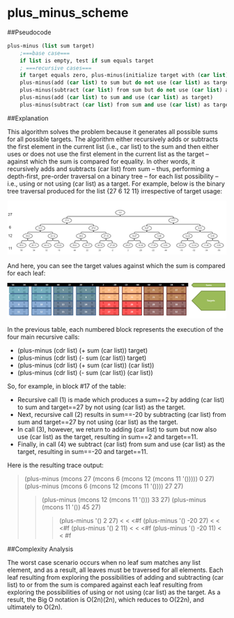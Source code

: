 # plus_minus_scheme

##Pseudocode

```scheme
plus-minus (list sum target)
	;===base case===
	if list is empty, test if sum equals target
	; ===recursive cases===
	if target equals zero, plus-minus(initialize target with (car list) to prevent false positives)
	plus-minus(add (car list) to sum but do not use (car list) as target)
	plus-minus(subtract (car list) from sum but do not use (car list) as target)
	plus-minus(add (car list) to sum and use (car list) as target)
	plus-minus(subtract (car list) from sum and use (car list) as target)
```

##Explanation

This algorithm solves the problem because it generates all possible sums for all possible targets.  The algorithm either recursively adds or subtracts the first element in the current list (i.e., car list) to the sum and then either uses or does not use the first element in the current list as the target – against which the sum is compared for equality.  In other words, it recursively adds and subtracts (car list) from sum – thus, performing a depth-first, pre-order traversal on a binary tree – for each list possibility – i.e., using or not using (car list) as a target.  For example, below is the binary tree traversal produced for the list {27 6 12 11} irrespective of target usage:

![alt tag](/binary_tree.png)

And here, you can see the target values against which the sum is compared for each leaf:

![alt tag](/sums_and_targets.png)

In the previous table, each numbered block represents the execution of the four main recursive calls:
- (plus-minus (cdr list) (+ sum (car list)) target)
- (plus-minus (cdr list) (- sum (car list)) target)
- (plus-minus (cdr list) (+ sum (car list)) (car list))
- (plus-minus (cdr list) (- sum (car list)) (car list))

So, for example, in block #17 of the table:
- Recursive call (1) is made which produces a sum==2 by adding (car list) to sum and target==27 by not using (car list) as the target.
- Next, recursive call (2) results in sum==-20 by subtracting (car list) from sum and target==27 by not using (car list) as the target.
- In call (3), however, we return to adding (car list) to sum but now also use (car list) as the target, resulting in sum==2 and target==11.
- Finally, in call (4) we subtract (car list) from sum and use (car list) as the target, resulting in sum==-20 and target==11.

Here is the resulting trace output:
>(plus-minus (mcons 27 (mcons 6 (mcons 12 (mcons 11 '())))) 0 27)
> (plus-minus (mcons 6 (mcons 12 (mcons 11 '()))) 27 27)
> >(plus-minus (mcons 12 (mcons 11 '())) 33 27)
> > (plus-minus (mcons 11 '()) 45 27)
> > >(plus-minus '() 2 27)
< < <#f	
> > >(plus-minus '() -20 27)
< < <#f
> > >(plus-minus '() 2 11)
< < <#f
> > (plus-minus '() -20 11)
< < #f

##Complexity Analysis

The worst case scenario occurs when no leaf sum matches any list element, and as a result, all leaves must be traversed for all elements.  Each leaf resulting from exploring the possibilities of adding and subtracting (car list) to or from the sum is compared against each leaf resulting from exploring the possibilities of using or not using (car list) as the target.  As a result, the Big O notation is O(2n)(2n), which reduces to O(22n), and ultimately to O(2n).
